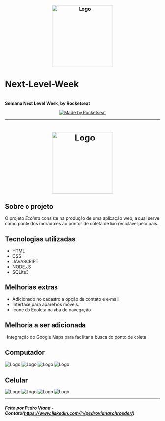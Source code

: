 <h3 align="center">
    <img alt="Logo" title="#logo" width="200px" src="/public/assets/nlw.png">


# Next-Level-Week
  <br><b>Semana Next Level Week, by Rocketseat</b></h3><p align="center"><a href="https://rocketseat.com.br"><img alt="Made by Rocketseat" src="https://img.shields.io/badge/made%20by-Rocketseat-%237519C1"></a>  
</p><hr><h1 align="center"><img alt="Logo" title="#logo" width="200px" src="/public/assets/logo.svg"><br>
</h1> 

##  Sobre o projeto
 O projeto *Ecoleta* consiste na produção de uma aplicação web, a qual serve como ponte dos moradores ao pontos de coleta de lixo reciclável pelo país.

##  Tecnologias utilizadas
- HTML
- CSS
- JAVASCRIPT
- NODE.JS
- SQLite3

##  Melhorias extras
- Adicionado no cadastro a opção de contato e e-mail 
- Interface para aparelhos móveis.
- Ícone do Ecoleta na aba de navegação

##  Melhoria a ser adicionada
-Integração do Google Maps para facilitar a busca do ponto de coleta

## Computador

<img alt="Logo" title="#logo"  src="/public/assets/page-home.png">
<img alt="Logo" title="#logo"  src="/public/assets/cadastro.png">
<img alt="Logo" title="#logo"  src="/public/assets/cadastro2.png">
<img alt="Logo" title="#logo"  src="/public/assets/search-results.png">

## Celular

<div  display="grid" grid-template-columns=" 1fr 1fr 1fr" gap= "10px" align-items = "center">
<img alt="Logo" title="#logo"  src="/public/assets/page-home1.png">
<img alt="Logo" title="#logo"  src="/public/assets/cadastro3.png">
<img alt="Logo" title="#logo"  src="/public/assets/search-results2.png">
<img alt="Logo" title="#logo"  src="/public/assets/cadastro4.png">
</div>



<hr>

#####  Feito por Pedro Viana - Contato(https://www.linkedin.com/in/pedrovianaschroeder/)
